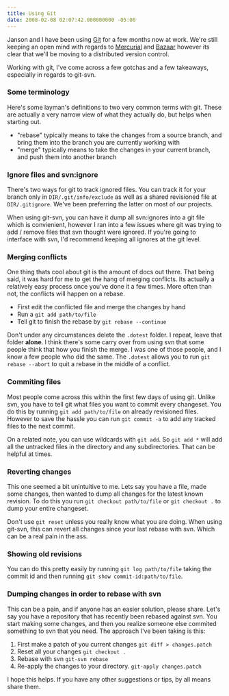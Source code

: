 ```yaml
---
title: Using Git
date: 2008-02-08 02:07:42.000000000 -05:00
---
```

Janson and I have been using [Git](http://git.or.cz/) for a few months now at work. We're still keeping an open mind with regards to [Mercurial](http://www.selenic.com/mercurial/wiki/) and [Bazaar](http://bazaar-vcs.org/) however its clear that we'll be moving to a distributed version control.

Working with git, I've come across a few gotchas and a few takeaways, especially in regards to git-svn.

### Some terminology

Here's some layman's definitions to two very common terms with git. These are actually a very narrow view of what they actually do, but helps when starting out.

* "rebase" typically means to take the changes from a source branch, and bring them into the branch you are currently working with
* "merge" typically means to take the changes in your current branch, and push them into another branch

### Ignore files and svn:ignore

There's two ways for git to track ignored files. You can track it for your branch only in `DIR/.git/info/exclude` as well as a shared revisioned file at `DIR/.gitignore`. We've been preferring the latter on most of our projects.

When using git-svn, you can have it dump all svn:ignores into a git file which is convienient, however I ran into a few issues where git was trying to add / remove files that svn thought were ignored. If you're going to interface with svn, I'd recommend keeping all ignores at the git level.

### Merging conflicts

One thing thats cool about git is the amount of docs out there. That being said, it was hard for me to get  the hang of merging conflicts. Its actually a relatively easy process once you've done it a few times. More often than not, the conflicts will happen on a rebase.

* First edit the conflicted file and merge the changes by hand
* Run a `git add path/to/file`
* Tell git to finish the rebase by `git rebase --continue`

Don't under any circumstances delete the `.dotest` folder. I repeat, leave that folder **alone**. I think there's some carry over from using svn that some people think that how you finish the merge. I was one of those people, and I know a few people who did the same. The `.dotest` allows you to run `git rebase --abort` to quit a rebase in the middle of a conflict.

### Commiting files

Most people come across this within the first few days of using git. Unlike svn, you have to tell git what files you want to commit every changeset. You do this by running `git add path/to/file` on already revisioned files. However to save the hassle you can run `git commit -a` to add any tracked files to the next commit.

On a related note, you can use wildcards with `git add`. So `git add *` will add all the untracked files in the directory and any subdirectories. That can be helpful at times.

### Reverting changes

This one seemed a bit unintuitive to me. Lets say you have a file, made some changes, then wanted to dump all changes for the latest known revision. To do this you run `git checkout path/to/file` or `git checkout .` to dump your entire changeset.

Don't use `git reset` unless you really know what you are doing. When using git-svn, this can revert all changes since your last rebase with svn. Which can be a real pain in the ass.

### Showing old revisions

You can do this pretty easily by running `git log path/to/file` taking the commit id and then running `git show commit-id:path/to/file`.

### Dumping changes in order to rebase with svn

This can be a pain, and if anyone has an easier solution, please share. Let's say you have a repository  that has recently been rebased against svn. You start making some changes, and then you realize someone else commited something to svn that you need. The approach I've been taking is this:

1. First make a patch of you current changes `git diff > changes.patch`
1. Reset all your changes `git checkout .`
1. Rebase with svn `git-svn rebase`
1. Re-apply the changes to your directory. `git-apply changes.patch`

I hope this helps. If you have any other suggestions or tips, by all means share them.
